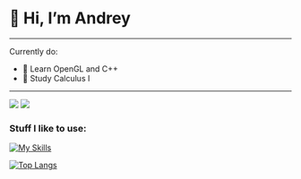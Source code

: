 # 👋 Hi, I’m **Andrey**

___

Currently do:
- 🔨 Learn OpenGL and C++
- 🔢 Study Calculus I

___

![](https://komarev.com/ghpvc/?username=calmlygrass)
![](https://www.codewars.com/users/JustAnCore/badges/small)

### Stuff I like to use:
[![My Skills](https://skillicons.dev/icons?i=cpp,cs,visualstudio,unity,git,html,css,js,arduino)](https://skillicons.dev)

[![Top Langs](https://github-readme-stats.vercel.app/api/top-langs/?username=calmlygrass&layout=compact&hide=purebasic)](https://github.com/anuraghazra/github-readme-stats)
